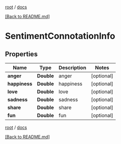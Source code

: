[root](./../ "root") / [docs](./ "docs")

[[Back to README.md]](./../README.md "[Back to README.md]")

# SentimentConnotationInfo

## Properties

| Name | Type | Description | Notes |
|------------ | ------------- | ------------- | -------------|
|**anger** | **Double** | anger |  [optional] |
|**happiness** | **Double** | happiness |  [optional] |
|**love** | **Double** | love |  [optional] |
|**sadness** | **Double** | sadness |  [optional] |
|**share** | **Double** | share |  [optional] |
|**fun** | **Double** | fun |  [optional] |

[root](./../ "root") / [docs](./ "docs")

[[Back to README.md]](./../README.md "[Back to README.md]")